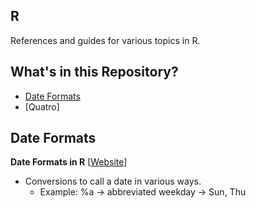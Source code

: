 ## R

References and guides for various topics in R.

## What's in this Repository?

* [Date Formats](#date-formats)
* [Quatro]

## Date Formats

**Date Formats in R** [[Website](https://www.r-bloggers.com/2013/08/date-formats-in-r/)]
* Conversions to call a date in various ways.
  * Example: %a &rarr; abbreviated weekday &rarr; Sun, Thu
